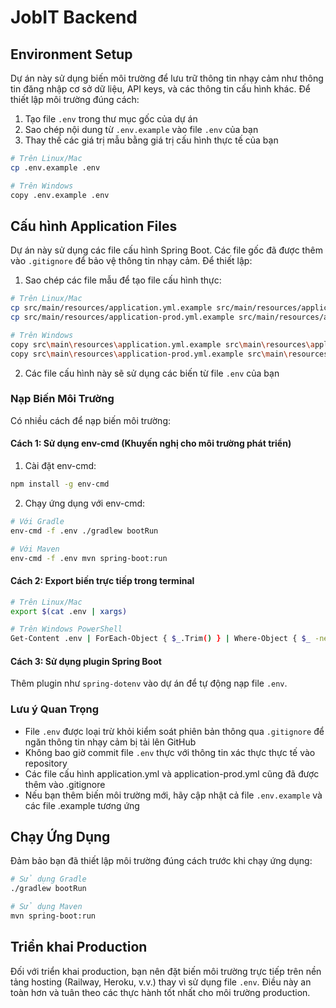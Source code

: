 # JobIT Backend

## Environment Setup

Dự án này sử dụng biến môi trường để lưu trữ thông tin nhạy cảm như thông tin đăng nhập cơ sở dữ liệu, API keys, và các thông tin cấu hình khác. Để thiết lập môi trường đúng cách:

1. Tạo file `.env` trong thư mục gốc của dự án
2. Sao chép nội dung từ `.env.example` vào file `.env` của bạn
3. Thay thế các giá trị mẫu bằng giá trị cấu hình thực tế của bạn

```bash
# Trên Linux/Mac
cp .env.example .env

# Trên Windows
copy .env.example .env
```

## Cấu hình Application Files

Dự án này sử dụng các file cấu hình Spring Boot. Các file gốc đã được thêm vào `.gitignore` để bảo vệ thông tin nhạy cảm. Để thiết lập:

1. Sao chép các file mẫu để tạo file cấu hình thực:

```bash
# Trên Linux/Mac
cp src/main/resources/application.yml.example src/main/resources/application.yml
cp src/main/resources/application-prod.yml.example src/main/resources/application-prod.yml

# Trên Windows
copy src\main\resources\application.yml.example src\main\resources\application.yml
copy src\main\resources\application-prod.yml.example src\main\resources\application-prod.yml
```

2. Các file cấu hình này sẽ sử dụng các biến từ file `.env` của bạn

### Nạp Biến Môi Trường

Có nhiều cách để nạp biến môi trường:

#### Cách 1: Sử dụng env-cmd (Khuyến nghị cho môi trường phát triển)

1. Cài đặt env-cmd:
```bash
npm install -g env-cmd
```

2. Chạy ứng dụng với env-cmd:
```bash
# Với Gradle
env-cmd -f .env ./gradlew bootRun

# Với Maven
env-cmd -f .env mvn spring-boot:run
```

#### Cách 2: Export biến trực tiếp trong terminal

```bash
# Trên Linux/Mac
export $(cat .env | xargs)

# Trên Windows PowerShell
Get-Content .env | ForEach-Object { $_.Trim() } | Where-Object { $_ -ne "" -and $_ -notmatch "^\s*#" } | ForEach-Object { $var = $_.Split('=', 2); Set-Item -Path "Env:$($var[0])" -Value "$($var[1])" }
```

#### Cách 3: Sử dụng plugin Spring Boot

Thêm plugin như `spring-dotenv` vào dự án để tự động nạp file `.env`.

### Lưu ý Quan Trọng

- File `.env` được loại trừ khỏi kiểm soát phiên bản thông qua `.gitignore` để ngăn thông tin nhạy cảm bị tải lên GitHub
- Không bao giờ commit file `.env` thực với thông tin xác thực thực tế vào repository
- Các file cấu hình application.yml và application-prod.yml cũng đã được thêm vào .gitignore
- Nếu bạn thêm biến môi trường mới, hãy cập nhật cả file `.env.example` và các file .example tương ứng

## Chạy Ứng Dụng

Đảm bảo bạn đã thiết lập môi trường đúng cách trước khi chạy ứng dụng:

```bash
# Sử dụng Gradle
./gradlew bootRun

# Sử dụng Maven
mvn spring-boot:run
```

## Triển khai Production

Đối với triển khai production, bạn nên đặt biến môi trường trực tiếp trên nền tảng hosting (Railway, Heroku, v.v.) thay vì sử dụng file `.env`. Điều này an toàn hơn và tuân theo các thực hành tốt nhất cho môi trường production. 